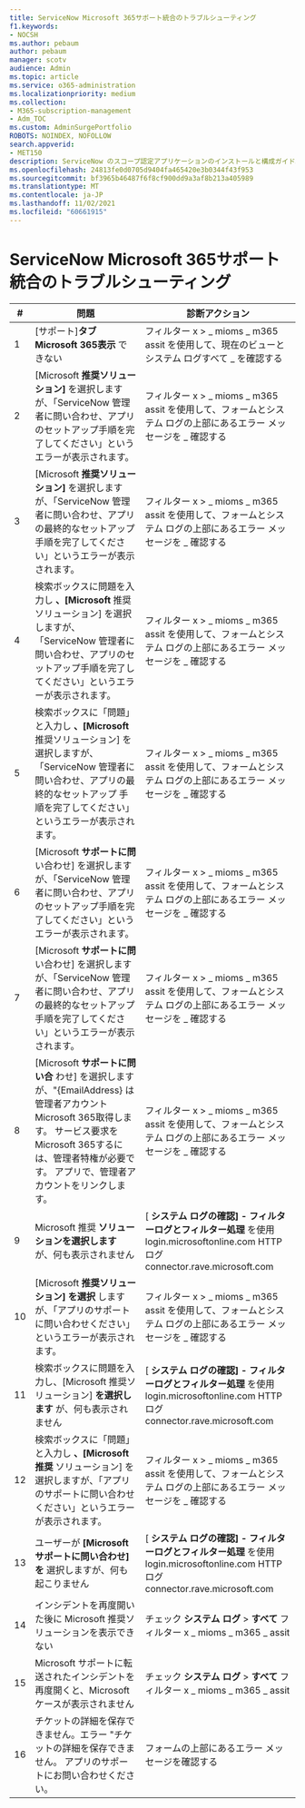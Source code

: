 ```yaml
---
title: ServiceNow Microsoft 365サポート統合のトラブルシューティング
f1.keywords:
- NOCSH
ms.author: pebaum
author: pebaum
manager: scotv
audience: Admin
ms.topic: article
ms.service: o365-administration
ms.localizationpriority: medium
ms.collection:
- M365-subscription-management
- Adm_TOC
ms.custom: AdminSurgePortfolio
ROBOTS: NOINDEX, NOFOLLOW
search.appverid:
- MET150
description: ServiceNow のスコープ認定アプリケーションのインストールと構成ガイド。
ms.openlocfilehash: 24813fe0d0705d9404fa465420e3b0344f43f953
ms.sourcegitcommit: bf3965b46487f6f8cf900dd9a3af8b213a405989
ms.translationtype: MT
ms.contentlocale: ja-JP
ms.lasthandoff: 11/02/2021
ms.locfileid: "60661915"
---
```

# <a name="troubleshooting-microsoft-365-support-integration-with-servicenow"></a>ServiceNow Microsoft 365サポート統合のトラブルシューティング

| \#  | 問題  | 診断アクション     |
|-----|--------------------------------|----------------------|
| 1   | [サポート]**タブMicrosoft 365表示** できない                                                                                                                                                                                    | フィルター x  &gt;  \_ mioms \_ m365 assit を使用して、現在のビューとシステム ログすべて \_ を確認する                        |
| 2   | [Microsoft **推奨ソリューション]** を選択しますが、「ServiceNow 管理者に問い合わせ、アプリのセットアップ手順を完了してください」というエラーが表示されます。                                                                      | フィルター x  &gt;  \_ mioms \_ m365 assit を使用して、フォームとシステム ログの上部にあるエラー メッセージを \_ 確認する     |
| 3   | [Microsoft **推奨ソリューション]** を選択しますが、「ServiceNow 管理者に問い合わせ、アプリの最終的なセットアップ 手順を完了してください」というエラーが表示されます。                                                                | フィルター x  &gt;  \_ mioms \_ m365 assit を使用して、フォームとシステム ログの上部にあるエラー メッセージを \_ 確認する     |
| 4   | 検索ボックスに問題を入力し **、[Microsoft** 推奨ソリューション] を選択しますが、「ServiceNow 管理者に問い合わせ、アプリのセットアップ手順を完了してください」というエラーが表示されます。                                   | フィルター x  &gt;  \_ mioms \_ m365 assit を使用して、フォームとシステム ログの上部にあるエラー メッセージを \_ 確認する     |
| 5   | 検索ボックスに「問題」と入力し **、[Microsoft** 推奨ソリューション] を選択しますが、「ServiceNow 管理者に問い合わせ、アプリの最終的なセットアップ 手順を完了してください」というエラーが表示されます。                                 | フィルター x  &gt;  \_ mioms \_ m365 assit を使用して、フォームとシステム ログの上部にあるエラー メッセージを \_ 確認する     |
| 6    | [Microsoft **サポートに問** い合わせ] を選択しますが、「ServiceNow 管理者に問い合わせ、アプリのセットアップ手順を完了してください」というエラーが表示されます。                                                                       | フィルター x  &gt;  \_ mioms \_ m365 assit を使用して、フォームとシステム ログの上部にあるエラー メッセージを \_ 確認する     |
| 7    | [Microsoft **サポートに問** い合わせ] を選択しますが、「ServiceNow 管理者に問い合わせ、アプリの最終的なセットアップ 手順を完了してください」というエラーが表示されます。                                                                 | フィルター x  &gt;  \_ mioms \_ m365 assit を使用して、フォームとシステム ログの上部にあるエラー メッセージを \_ 確認する     |
| 8    | [Microsoft **サポートに問い合** わせ] を選択しますが、"{EmailAddress} は管理者アカウントMicrosoft 365取得します。 サービス要求をMicrosoft 365するには、管理者特権が必要です。 アプリで、管理者アカウントをリンクします。 | フィルター x  &gt;  \_ mioms \_ m365 assit を使用して、フォームとシステム ログの上部にあるエラー メッセージを \_ 確認する     |
| 9    | Microsoft 推奨 **ソリューションを選択します** が、何も表示されません                                                                                                                                                            | [ **システム ログの確認] - フィルターログとフィルター処理** を使用 login.microsoftonline.com HTTP ログ connector.rave.microsoft.com |
| 10  | [Microsoft **推奨ソリューション] を選択** しますが、「アプリのサポートに問い合わせください」というエラーが表示されます。                                                                                                                                     | フィルター x  &gt;  \_ mioms \_ m365 assit を使用して、フォームとシステム ログの上部にあるエラー メッセージを \_ 確認する     |
| 11  | 検索ボックスに問題を入力し、[Microsoft 推奨ソリューション] **を選択します** が、何も表示されません                                                                                                                             | [ **システム ログの確認] - フィルターログとフィルター処理** を使用 login.microsoftonline.com HTTP ログ connector.rave.microsoft.com |
| 12   | 検索ボックスに「問題」と入力し **、[Microsoft 推奨** ソリューション] を選択しますが、「アプリのサポートに問い合わせください」というエラーが表示されます。                                                                                                      | フィルター x  &gt;  \_ mioms \_ m365 assit を使用して、フォームとシステム ログの上部にあるエラー メッセージを \_ 確認する     |
| 13  | ユーザーが **[Microsoft サポートに問い合わせ] を** 選択しますが、何も起こりません                                                                                                                                                            | [ **システム ログの確認] - フィルターログとフィルター処理** を使用 login.microsoftonline.com HTTP ログ connector.rave.microsoft.com |
| 14   | インシデントを再度開いた後に Microsoft 推奨ソリューションを表示できない                                                                                                                                                      | チェック **システム ログ** &gt; **すべて** フィルター x \_ mioms \_ m365 \_ assit                                              |
| 15   | Microsoft サポートに転送されたインシデントを再度開くと、Microsoft ケースが表示されません                                                                                                                            | チェック **システム ログ** &gt; **すべて** フィルター x \_ mioms \_ m365 \_ assit                                              |
| 16  | チケットの詳細を保存できません。エラー "チケットの詳細を保存できません。 アプリのサポートにお問い合わせください。                                                                                                                          | フォームの上部にあるエラー メッセージを確認する                                                                            |
